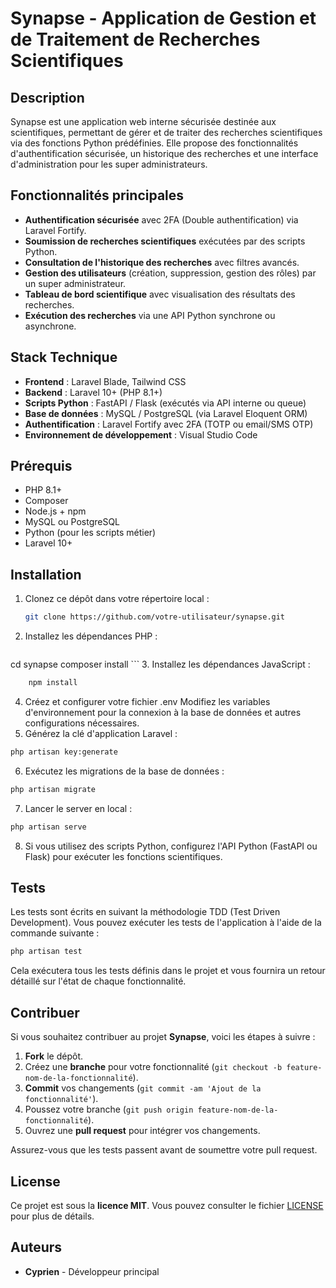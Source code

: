 # Synapse - Application de Gestion et de Traitement de Recherches Scientifiques

## Description
Synapse est une application web interne sécurisée destinée aux scientifiques, permettant de gérer et de traiter des recherches scientifiques via des fonctions Python prédéfinies. Elle propose des fonctionnalités d'authentification sécurisée, un historique des recherches et une interface d'administration pour les super administrateurs.

## Fonctionnalités principales
- **Authentification sécurisée** avec 2FA (Double authentification) via Laravel Fortify.
- **Soumission de recherches scientifiques** exécutées par des scripts Python.
- **Consultation de l'historique des recherches** avec filtres avancés.
- **Gestion des utilisateurs** (création, suppression, gestion des rôles) par un super administrateur.
- **Tableau de bord scientifique** avec visualisation des résultats des recherches.
- **Exécution des recherches** via une API Python synchrone ou asynchrone.

## Stack Technique
- **Frontend** : Laravel Blade, Tailwind CSS
- **Backend** : Laravel 10+ (PHP 8.1+)
- **Scripts Python** : FastAPI / Flask (exécutés via API interne ou queue)
- **Base de données** : MySQL / PostgreSQL (via Laravel Eloquent ORM)
- **Authentification** : Laravel Fortify avec 2FA (TOTP ou email/SMS OTP)
- **Environnement de développement** : Visual Studio Code

## Prérequis
- PHP 8.1+
- Composer
- Node.js + npm
- MySQL ou PostgreSQL
- Python (pour les scripts métier)
- Laravel 10+

## Installation

1. Clonez ce dépôt dans votre répertoire local :
   ```bash
   git clone https://github.com/votre-utilisateur/synapse.git
   ```
2. Installez les dépendances PHP :

    ```bash
  cd synapse
composer install
    ```
3. Installez les dépendances JavaScript :
```bash
    npm install
```
4. Créez et configurer votre fichier .env
Modifiez les variables d'environnement pour la connexion à la base de données et autres configurations nécessaires.
5. Générez la clé d'application Laravel :
```bash
php artisan key:generate
```
6. Exécutez les migrations de la base de données :
```bash
php artisan migrate
```
7. Lancer le server en local :
```bash
php artisan serve
```
8. Si vous utilisez des scripts Python, configurez l'API Python (FastAPI ou Flask) pour exécuter les fonctions scientifiques.

## Tests
Les tests sont écrits en suivant la méthodologie TDD (Test Driven Development). Vous pouvez exécuter les tests de l'application à l'aide de la commande suivante :

```bash
php artisan test
```
Cela exécutera tous les tests définis dans le projet et vous fournira un retour détaillé sur l'état de chaque fonctionnalité.


## Contribuer
Si vous souhaitez contribuer au projet **Synapse**, voici les étapes à suivre :

1. **Fork** le dépôt.
2. Créez une **branche** pour votre fonctionnalité (`git checkout -b feature-nom-de-la-fonctionnalité`).
3. **Commit** vos changements (`git commit -am 'Ajout de la fonctionnalité'`).
4. Poussez votre branche (`git push origin feature-nom-de-la-fonctionnalité`).
5. Ouvrez une **pull request** pour intégrer vos changements.

Assurez-vous que les tests passent avant de soumettre votre pull request.

## License
Ce projet est sous la **licence MIT**. Vous pouvez consulter le fichier [LICENSE](LICENSE) pour plus de détails.

## Auteurs
- **Cyprien** - Développeur principal